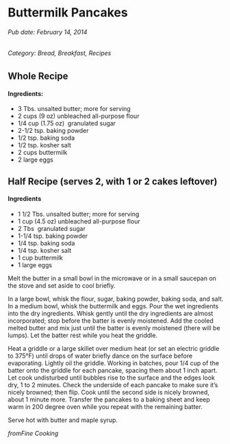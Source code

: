 # Buttermilk Pancakes
###### Pub date: February 14, 2014
###### Category: Bread, Breakfast, Recipes

## Whole Recipe
#### Ingredients:
* 3 Tbs. unsalted butter; more for serving
* 2 cups (9 oz) unbleached all-purpose flour
* 1/4 cup (1.75 oz)  granulated sugar
* 2-1/2 tsp. baking powder
* 1/2 tsp. baking soda
* 1/2 tsp. kosher salt
* 2 cups buttermilk
* 2 large eggs

## Half Recipe (serves 2, with 1 or 2 cakes leftover)
#### Ingredients
* 1 1/2 Tbs. unsalted butter; more for serving
* 1 cup (4.5 oz) unbleached all-purpose flour
* 2 Tbs  granulated sugar
* 1-1/4 tsp. baking powder
* 1/4 tsp. baking soda
* 1/4 tsp. kosher salt
* 1 cup buttermilk
* 1 large eggs

Melt the butter in a small bowl in the microwave or in a small saucepan on the stove and set aside to cool briefly.

In a large bowl, whisk the flour, sugar, baking powder, baking soda, and salt. In a medium bowl, whisk the buttermilk and eggs. Pour the wet ingredients into the dry ingredients. Whisk gently until the dry ingredients are almost incorporated; stop before the batter is evenly moistened. Add the cooled melted butter and mix just until the batter is evenly moistened (there will be lumps). Let the batter rest while you heat the griddle.

Heat a griddle or a large skillet over medium heat (or set an electric griddle to 375°F) until drops of water briefly dance on the surface before evaporating. Lightly oil the griddle. Working in batches, pour 1/4 cup of the batter onto the griddle for each pancake, spacing them about 1 inch apart. Let cook undisturbed until bubbles rise to the surface and the edges look dry, 1 to 2 minutes. Check the underside of each pancake to make sure it’s nicely browned; then flip. Cook until the second side is nicely browned, about 1 minute more. Transfer the pancakes to a baking sheet and keep warm in 200 degree oven while you repeat with the remaining batter.

Serve hot with butter and maple syrup.

*fromFine Cooking*

